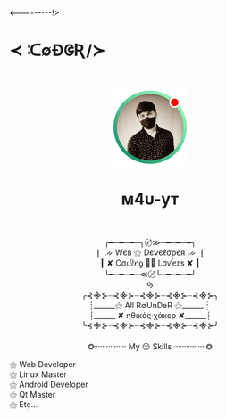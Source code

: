 <---------!>
# ≺ ᑥ∅ÐᱜƦ/≻ 
<br>

<p align="center">
  <img width="140" height="140" src="1.png">
</p>

<h1 align="center">  м4υ-ут</h1>
<br>

<p align="center">
╭━─━─━─╮〄≫─━─━─━╮ </br>
┃ .ᨀ Wєв ⚝ Dєνєℓσρєя .ᨀ ┃ </br>
┃  ✘ Cσᦔⅈꪀᧁ 👩‍💻 Lσꪜꫀ𝕣s ✘ ┃ </br>
╰━─━─━─≪〄╰─━─━─━╯ </br>
ꚸ</br>
╭⊰᯽⊱┈⊰᯽⊱┈⊰᯽⊱┈⊰᯽⊱┈⊰᯽⊱╮<br>
┊______⚝ All R∅UnDeR ⚝______┊  <br>
┊______ ✘ ηθικός·χάκερ ✘______┊  <br>
╰⊰᯽⊱┈⊰᯽⊱┈⊰᯽⊱┈⊰᯽⊱┈⊰᯽⊱╯ <br>

</p>
<p align="center">
⭗᠁᠁᠁᠁ My 😏 Skills ᠁᠁᠁᠁⭗<br></p>
⚝ Web Developer <br>
⚝ Linux Master <br>
⚝ Android Developer <br>
⚝ Qt Master <br>
⚝ Etç... <br>
